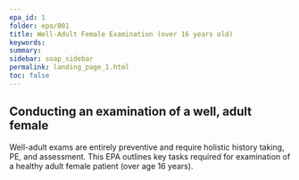 ```yaml
---
epa_id: 1
folder: epa/001
title: Well-Adult Female Examination (over 16 years old)
keywords: 
summary: 
sidebar: soap_sidebar
permalink: landing_page_1.html
toc: false
---
```


## Conducting an examination of a well, adult female
Well-adult exams are entirely preventive and require holistic history taking, PE, and assessment. 
This EPA outlines key tasks required for examination of a healthy adult female patient (over age 16 years).
